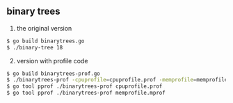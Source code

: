 ## binary trees

1. the original version 

```bash
$ go build binarytrees.go
$ ./binary-tree 18
```

2. version with profile code 

```bash
$ go build binarytrees-prof.go
$ ./binarytrees-prof -cpuprofile=cpuprofile.prof -memprofile=memprofile.mprof 18
$ go tool pprof ./binarytrees-prof cpuprofile.prof
$ go tool pprof ./binarytrees-prof memprofile.mprof
```

